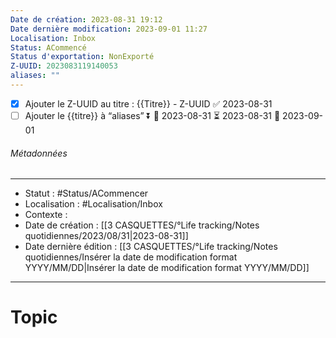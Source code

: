 ```yaml
---
Date de création: 2023-08-31 19:12
Date dernière modification: 2023-09-01 11:27
Localisation: Inbox
Status: ACommencé
Status d'exportation: NonExporté
Z-UUID: 2023083119140053
aliases: ""
---
```

- [x] Ajouter le Z-UUID au titre : {{Titre}} - Z-UUID ✅ 2023-08-31
- [ ] Ajouter le {{titre}} à “aliases” ⏬ 🛫 2023-08-31 ⏳ 2023-08-31 📅 2023-09-01
###### Métadonnées
------ ---
- Statut : #Status/ACommencer 
- Localisation : #Localisation/Inbox
- Contexte : 
- Date de création : [[3 CASQUETTES/°Life tracking/Notes quotidiennes/2023/08/31|2023-08-31]]
- Date dernière édition : [[3 CASQUETTES/°Life tracking/Notes quotidiennes/Insérer la date de modification format YYYY/MM/DD|Insérer la date de modification format YYYY/MM/DD]]
--- -----
# Topic
